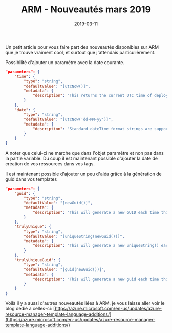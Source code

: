 ﻿---
layout: post
title: ARM - Nouveautés mars 2019
date: 2019-03-11
categories: [ "Azure", "ARM"  ]
---

Un petit article pour vous faire part des nouveautés disponibles sur ARM que je trouve vraiment cool, et surtout que j'attendais particulièrement.

Possibilité d'ajouter un paramètre avec la date courante.

```json
"parameters": {
    "time": {
        "type": "string",
        "defaultValue": "[utcNow()]",
        "metadata": {
            "description": "This returns the current UTC time of deployment. This function may only be used in the defaultValue of a parameter."
        }
    },
    "date": {
        "type": "string",
        "defaultValue": "[utcNow('dd-MM-yy')]",
        "metadata": {
            "description": "Standard dateTime format strings are supported: https://docs.microsoft.com/en-us/dotnet/standard/base-types/standard-date-and-time-format-strings"
        }
    }   
}
```

A noter que celui-ci ne marche que dans l'objet paramètre et non pas dans la partie variable. Du coup il est maintenant possible d'ajouter la date de création de vos ressources dans vos tags. 

Il est maintenant possible d'ajouter un peu d'aléa grâce à la génération de guid dans vos templates

```json 
"parameters": {
    "guid": {
        "type": "string",
        "defaultValue": "[newGuid()]",
        "metadata": {
            "description": "This will generate a new GUID each time this template is deployed. This function may only be used in the defaultValue of a parameter."
        }
    },
    "trulyUnique": {
        "type": "string",
        "defaultValue": "[uniqueString(newGuid())]",
        "metadata": {
            "description": "This will generate a new uniqueString() each time this template is deployed. This is not idempotent, use with care."
        }
    },
    "trulyUniqueGuid": {
        "type": "string",
        "defaultValue": "[guid(newGuid())]",
        "metadata": {
            "description": "This will generate a new guid each time this template is deployed. The guid() function can be idempotent, used this way it is not."
        }
    }
}
```

Voilà il y a aussi d'autres nouveautés liées à ARM, je vous laisse aller voir le blog dédié à celles-ci: [https://azure.microsoft.com/en-us/updates/azure-resource-manager-template-language-additions/](https://azure.microsoft.com/en-us/updates/azure-resource-manager-template-language-additions/)

